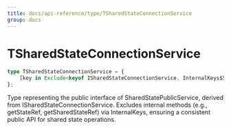 ```yaml
---
title: docs/api-reference/type/TSharedStateConnectionService
group: docs
---
```


# TSharedStateConnectionService

```ts
type TSharedStateConnectionService = {
    [key in Exclude<keyof ISharedStateConnectionService, InternalKeys$5>]: unknown;
};
```

Type representing the public interface of SharedStatePublicService, derived from ISharedStateConnectionService.
Excludes internal methods (e.g., getStateRef, getSharedStateRef) via InternalKeys, ensuring a consistent public API for shared state operations.
